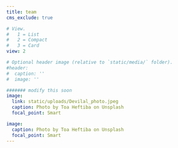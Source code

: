 ```yaml
---
title: team
cms_exclude: true

# View.
#   1 = List
#   2 = Compact
#   3 = Card
view: 2

# Optional header image (relative to `static/media/` folder).
#header:
#  caption: ''
#  image: ''

####### modify this soon
image: 
  link: static/uploads/Devilal_photo.jpeg
  caption: Photo by Toa Heftiba on Unsplash
  focal_point: Smart

image: 
  caption: Photo by Toa Heftiba on Unsplash
  focal_point: Smart
---
```

